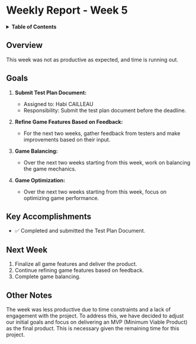 # Weekly Report - Week 5

<details>
<summary><b>Table of Contents</b></summary>

- [Weekly Report - Week 5](#weekly-report---week-5)
  - [Overview](#overview)
  - [Goals](#goals)
  - [Key Accomplishments](#key-accomplishments)
  - [Next Week](#next-week)
  - [Other Notes](#other-notes)

</details>

## Overview

This week was not as productive as expected, and time is running out.

## Goals

1. **Submit Test Plan Document:**
   - Assigned to: Habi CAILLEAU 
   - Responsibility: Submit the test plan document before the deadline.

2. **Refine Game Features Based on Feedback:**
   - For the next two weeks, gather feedback from testers and make improvements based on their input.

3. **Game Balancing:**
   - Over the next two weeks starting from this week, work on balancing the game mechanics.

4. **Game Optimization:**
   - Over the next two weeks starting from this week, focus on optimizing game performance.

## Key Accomplishments

- ✅ Completed and submitted the Test Plan Document.

## Next Week

1. Finalize all game features and deliver the product.
2. Continue refining game features based on feedback.
3. Complete game balancing.

## Other Notes

The week was less productive due to time constraints and a lack of engagement with the project. To address this, we have decided to adjust our initial goals and focus on delivering an MVP (Minimum Viable Product) as the final product. This is necessary given the remaining time for this project.
